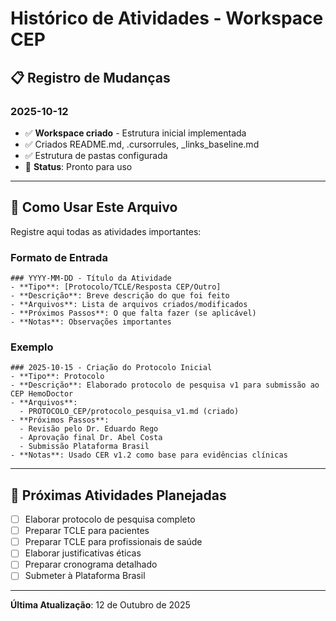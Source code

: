 # Histórico de Atividades - Workspace CEP

## 📋 Registro de Mudanças

### 2025-10-12
- ✅ **Workspace criado** - Estrutura inicial implementada
- ✅ Criados README.md, .cursorrules, _links_baseline.md
- ✅ Estrutura de pastas configurada
- 📝 **Status**: Pronto para uso

---

## 📝 Como Usar Este Arquivo

Registre aqui todas as atividades importantes:

### Formato de Entrada
```
### YYYY-MM-DD - Título da Atividade
- **Tipo**: [Protocolo/TCLE/Resposta CEP/Outro]
- **Descrição**: Breve descrição do que foi feito
- **Arquivos**: Lista de arquivos criados/modificados
- **Próximos Passos**: O que falta fazer (se aplicável)
- **Notas**: Observações importantes
```

### Exemplo
```
### 2025-10-15 - Criação do Protocolo Inicial
- **Tipo**: Protocolo
- **Descrição**: Elaborado protocolo de pesquisa v1 para submissão ao CEP HemoDoctor
- **Arquivos**: 
  - PROTOCOLO_CEP/protocolo_pesquisa_v1.md (criado)
- **Próximos Passos**: 
  - Revisão pelo Dr. Eduardo Rego
  - Aprovação final Dr. Abel Costa
  - Submissão Plataforma Brasil
- **Notas**: Usado CER v1.2 como base para evidências clínicas
```

---

## 🎯 Próximas Atividades Planejadas

- [ ] Elaborar protocolo de pesquisa completo
- [ ] Preparar TCLE para pacientes
- [ ] Preparar TCLE para profissionais de saúde
- [ ] Elaborar justificativas éticas
- [ ] Preparar cronograma detalhado
- [ ] Submeter à Plataforma Brasil

---

**Última Atualização**: 12 de Outubro de 2025

